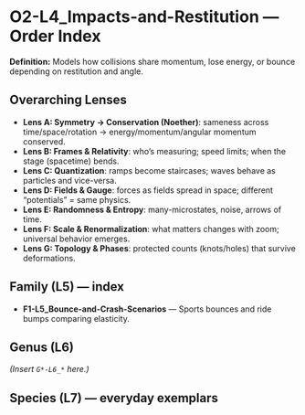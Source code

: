 # O2-L4_Impacts-and-Restitution — Order Index
**Definition:** Models how collisions share momentum, lose energy, or bounce depending on restitution and angle.

## Overarching Lenses

- **Lens A: Symmetry -> Conservation (Noether)**: sameness across time/space/rotation → energy/momentum/angular momentum conserved.
- **Lens B: Frames & Relativity**: who’s measuring; speed limits; when the stage (spacetime) bends.
- **Lens C: Quantization**: ramps become staircases; waves behave as particles and vice-versa.
- **Lens D: Fields & Gauge**: forces as fields spread in space; different “potentials” = same physics.
- **Lens E: Randomness & Entropy**: many-microstates, noise, arrows of time.
- **Lens F: Scale & Renormalization**: what matters changes with zoom; universal behavior emerges.
- **Lens G: Topology & Phases**: protected counts (knots/holes) that survive deformations.

## Family (L5) — index
- **F1-L5_Bounce-and-Crash-Scenarios** — Sports bounces and ride bumps comparing elasticity.

## Genus (L6)
_(Insert `G*-L6_*` here.)_

## Species (L7) — everyday exemplars
